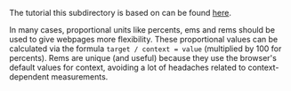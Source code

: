 The tutorial this subdirectory is based on can be found [here](https://www.digitalocean.com/community/tutorials/how-to-use-common-units-in-css).

In many cases, proportional units like percents, ems and rems should be used to give webpages more flexibility. These proportional values can be calculated via the formula `target / context = value` (multiplied by 100 for percents). Rems are unique (and useful) because they use the browser's default values for context, avoiding a lot of headaches related to context-dependent measurements.